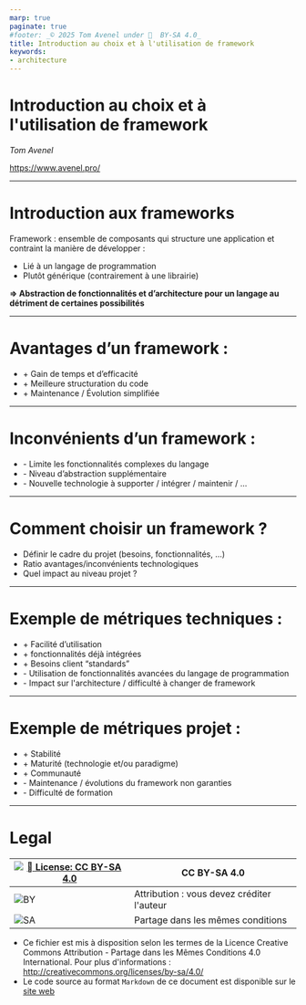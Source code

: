 ```yaml
---
marp: true
paginate: true
#footer: _© 2025 Tom Avenel under 󰵫  BY-SA 4.0_
title: Introduction au choix et à l'utilisation de framework
keywords:
- architecture
---
```


<!-- _backgroundColor: "#000" -->

# Introduction au choix et à l'utilisation de framework

_Tom Avenel_

<https://www.avenel.pro/>

---

# Introduction aux frameworks

Framework : ensemble de composants qui structure une application et contraint la manière de développer :

- Lié à un langage de programmation
- Plutôt générique (contrairement à une librairie)

**=> Abstraction de fonctionnalités et d’architecture pour un langage au détriment de certaines possibilités**

---

# Avantages d’un framework :

- \+ Gain de temps et d’efficacité
- \+ Meilleure structuration du code
- \+ Maintenance / Évolution simplifiée

---

# Inconvénients d’un framework :

- \- Limite les fonctionnalités complexes du langage
- \- Niveau d’abstraction supplémentaire
- \- Nouvelle technologie à supporter / intégrer / maintenir / ...

---

# Comment choisir un framework ?

- Définir le cadre du projet (besoins, fonctionnalités, …)
- Ratio avantages/inconvénients technologiques
- Quel impact au niveau projet ?

---

# Exemple de métriques techniques :

- \+ Facilité d’utilisation
- \+ fonctionnalités déjà intégrées
- \+ Besoins client “standards” 
- \- Utilisation de fonctionnalités avancées du langage de programmation 
- \- Impact sur l'architecture / difficulté à changer de framework 

---

# Exemple de métriques projet :

- \+ Stabilité
- \+ Maturité (technologie et/ou paradigme)
- \+ Communauté
- \- Maintenance / évolutions du framework non garanties
- \- Difficulté de formation

---

<!-- class: legal -->

# Legal

| [![󰵫  License: CC BY-SA 4.0](https://mirrors.creativecommons.org/presskit/buttons/88x31/svg/by-sa.svg)](http://creativecommons.org/licenses/by-sa/4.0/) | CC BY-SA 4.0 |
| ---------------------------------------------------------------- | ------------------------------------------ |
| ![BY](https://mirrors.creativecommons.org/presskit/icons/by.svg) | Attribution : vous devez créditer l'auteur |
| ![SA](https://mirrors.creativecommons.org/presskit/icons/sa.svg) | Partage dans les mêmes conditions          |

- Ce fichier est mis à disposition selon les termes de la Licence Creative Commons Attribution - Partage dans les Mêmes Conditions 4.0 International. Pour plus d'informations : <http://creativecommons.org/licenses/by-sa/4.0/>
- Le code source au format `Markdown` de ce document est disponible sur le [site web][site-perso]

[site-perso]: https://www.avenel.pro/
